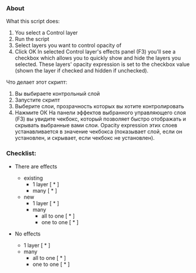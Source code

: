 ### About

What this script does:
1. You select a Control layer
2. Run the script
3. Select layers you want to control opacity of
4. Click OK
In selected Control layer's effects panel (F3) you'll see a checkbox which allows you to quickly show and hide the layers you selected.
These layers' opacity expression is set to the checkbox value (shown the layer if checked and hidden if unchecked).

Что делает этот скрипт:
1. Вы выбираете контрольный слой
2. Запустите скрипт
3. Выберите слои, прозрачность которых вы хотите контролировать
4. Нажмите ОК
На панели эффектов выбранного управляющего слоя (F3) вы увидите чекбокс, который позволяет быстро отображать и скрывать выбранные вами слои.
Opacity expression этих слоев устанавливается в значение чекбокса (показывает слой, если он установлен, и скрывает, если чекбокс не установлен).


### Checklist:

- There are effects
  - existing
      - 1 layer       [ * ]
      - many          [ * ]
  - new
      - 1 layer       [ * ]
      - many
        - all to one  [ * ]
        - one to one  [ * ]

- No effects
  - 1 layer           [ * ]
  - many
    - all to one      [ * ]
    - one to one      [ * ]